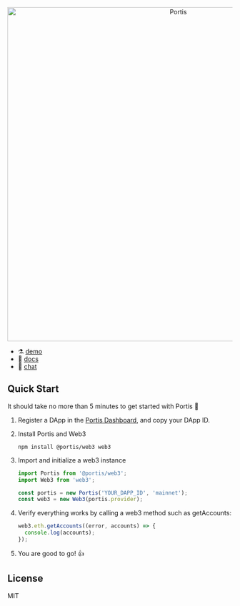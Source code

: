<p align="center">
  <a href="https://portis.io/" target="_blank">
    <img alt="Portis" src="https://s3.amazonaws.com/portis-prod/assets/portis-logo/logo_with_name_medium.png" width="749">
  </a>
</p>


* ⚗️ [demo](https://codesandbox.io/s/3vm7kxmx5)
* 📕 [docs](http://docs.portis.io)
* 💬 [chat](https://t.me/portisHQ)



## Quick Start

It should take no more than 5 minutes to get started with Portis 🚀

1. Register a DApp in the [Portis Dashboard](https://dashboard.portis.io), and copy your DApp ID.

1. Install Portis and Web3

   ```shell
   npm install @portis/web3 web3
   ```

1. Import and initialize a web3 instance

   ```javascript
   import Portis from '@portis/web3';
   import Web3 from 'web3';

   const portis = new Portis('YOUR_DAPP_ID', 'mainnet');
   const web3 = new Web3(portis.provider);
   ```

1. Verify everything works by calling a web3 method such as getAccounts:

   ```javascript
   web3.eth.getAccounts((error, accounts) => {
     console.log(accounts);
   });
   ```

1. You are good to go! 👍

## License

MIT
